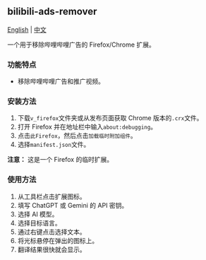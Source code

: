## bilibili-ads-remover

[English](README.md) | [中文](README_zh.md)

一个用于移除哔哩哔哩广告的 Firefox/Chrome 扩展。

### 功能特点

- 移除哔哩哔哩广告和推广视频。

### 安装方法

1. 下载`v_firefox`文件夹或从发布页面获取 Chrome 版本的`.crx`文件。
2. 打开 Firefox 并在地址栏中输入`about:debugging`。
3. 点击`此Firefox`，然后点击`加载临时附加组件`。
4. 选择`manifest.json`文件。

**注意：** 这是一个 Firefox 的临时扩展。

### 使用方法

1. 从工具栏点击扩展图标。
2. 填写 ChatGPT 或 Gemini 的 API 密钥。
3. 选择 AI 模型。
4. 选择目标语言。
5. 通过右键点击选择文本。
6. 将光标悬停在弹出的图标上。
7. 翻译结果很快就会显示。
